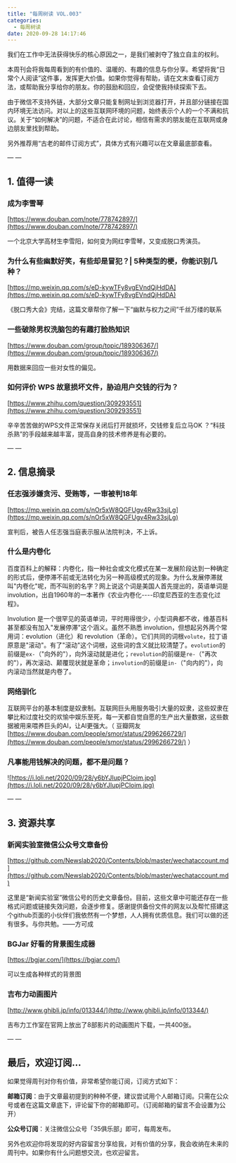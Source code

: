 ```yaml
---
title: "每周树读 VOL.003"
categories:
  - 每周树读
date: 2020-09-28 14:17:46
---
```


我们在工作中无法获得快乐的核心原因之一，是我们被剥夺了独立自主的权利。

本周刊会将我每周看到的有价值的、温暖的、有趣的信息与你分享。希望将我“日常个人阅读”这件事，发挥更大价值。如果你觉得有帮助，请在文末查看订阅方法，或帮助我分享给你的朋友。你的鼓励和回应，会促使我持续探索下去。

由于微信不支持外链，大部分文章只能复制网址到浏览器打开，并且部分链接在国内环境无法访问。对以上的这些互联网环境的问题，始终表示个人的一个不满和抗议。关于“如何解决”的问题，不适合在此讨论，相信有需求的朋友能在互联网或身边朋友里找到帮助。

另外推荐用“古老的邮件订阅方式”，具体方式有兴趣可以在文章最底部查看。

— — 

## 1. 值得一读

### 成为李雪琴

[https://www.douban.com/note/778742897/](https://www.douban.com/note/778742897/)

一个北京大学高材生李雪阳，如何变为网红李雪琴，又变成脱口秀演员。

### 为什么有些幽默好笑，有些却是冒犯？| 5种类型的梗，你能识别几种？

[https://mp.weixin.qq.com/s/eD-kywTFy8vgEVndQjHdDA](https://mp.weixin.qq.com/s/eD-kywTFy8vgEVndQjHdDA)

《脱口秀大会》完结，这篇文章帮你了解一下“幽默与权力之间”千丝万缕的联系

### 一些破除男权洗脑包的有趣打脸热知识

[https://www.douban.com/group/topic/189306367/](https://www.douban.com/group/topic/189306367/)

用数据来回应一些对女性的偏见。

### 如何评价 WPS 故意损坏文件，胁迫用户交钱的行为？

[https://www.zhihu.com/question/309293551](https://www.zhihu.com/question/309293551)

辛辛苦苦做的WPS文件正常保存关闭后打开就损坏，交钱修复后立马OK ？“科技杀熟”的手段越来越丰富，提高自身的技术修养是有必要的。

— — 

## 2. 信息摘录

### 任志强涉嫌贪污、受贿等，一审被判18年

[https://mp.weixin.qq.com/s/nOr5xW8QGFUgv4Rw33sjLg](https://mp.weixin.qq.com/s/nOr5xW8QGFUgv4Rw33sjLg)

宣判后，被告人任志强当庭表示服从法院判决，不上诉。

### 什么是内卷化

百度百科上的解释：内卷化，指一种社会或文化模式在某一发展阶段达到一种确定的形式后，便停滞不前或无法转化为另一种高级模式的现象。为什么发展停滞就叫"内卷化"呢，而不叫别的名字？网上说这个词是美国人首先提出的，英语单词是 involution，出自1960年的一本著作《农业内卷化----印度尼西亚的生态变化过程》。

Involution 是一个很罕见的英语单词，平时用得很少，小型词典都不收，维基百科甚至都没有加入"发展停滞"这个涵义。虽然不熟悉 involution，但想起另外两个常用词：evolution（进化）和 revolution（革命）。它们共同的词根`volute`，拉丁语原意是"滚动"。有了"滚动"这个词根，这些词的含义就比较清楚了。`evolution`的前缀是`ex-`（"向外的"），向外滚动就是进化；`revolution`的前缀是`re-`（"再次的"），再次滚动、颠覆现状就是革命；`involution`的前缀是`in-`（"向内的"），向内滚动当然就是内卷了。

### 网络驯化

互联网平台的基本制度是奴隶制。互联网巨头用服务吸引大量的奴隶，这些奴隶在攀比和过度社交的欢愉中娱乐至死，每一天都自觉自愿的生产出大量数据，这些数据被用来喂养巨头的AI，让AI更强大。（ 豆瓣网友 [https://www.douban.com/people/smor/status/2996266729/](https://www.douban.com/people/smor/status/2996266729/) ）

### 凡事能用钱解决的问题，都不是问题？

![https://i.loli.net/2020/09/28/y6bYJIupjPCloim.jpg](https://i.loli.net/2020/09/28/y6bYJIupjPCloim.jpg)

— — 

## 3. 资源共享

### 新闻实验室微信公众号文章备份

[https://github.com/Newslab2020/Contents/blob/master/wechataccount.md](https://github.com/Newslab2020/Contents/blob/master/wechataccount.md)

这里是“新闻实验室”微信公号的历史文章备份。目前，这些文章中可能还存在一些格式问题或链接失效问题，会逐步修复。感谢提供备份文件的网友以及帮忙搭建这个github页面的小伙伴们我依然有一个梦想，人人拥有优质信息。我们可以做的还有很多。与你共勉。——方可成

### BGJar 好看的背景图生成器

[https://bgjar.com/](https://bgjar.com/)

可以生成各种样式的背景图

### 吉布力动画图片

[http://www.ghibli.jp/info/013344/](http://www.ghibli.jp/info/013344/)

吉布力工作室在官网上放出了8部影片的动画图片下载，一共400张。

— — 

## 最后，欢迎订阅...

如果觉得周刊对你有价值，非常希望你能订阅，订阅方式如下：

**邮箱订阅**：由于文章最初提到的种种不便，建议尝试用个人邮箱订阅。只需在公众号或者在这篇文章底下，评论留下你的邮箱即可。（订阅邮箱的留言不会设置为公开）

**公众号订阅**：关注微信公众号「35俱乐部」即可，每周发布。

另外也欢迎你将发现的好内容留言分享给我，对有价值的分享，我会收纳在未来的周刊中。如果你有什么问题想交流，也欢迎留言。